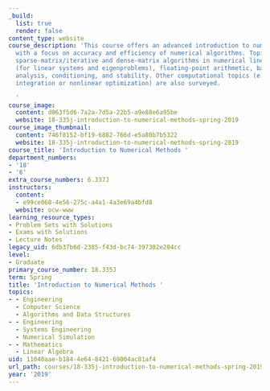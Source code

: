 ```yaml
---
_build:
  list: true
  render: false
content_type: website
course_description: 'This course offers an advanced introduction to numerical analysis,
  with a focus on accuracy and efficiency of numerical algorithms. Topics include
  sparse-matrix/iterative and dense-matrix algorithms in numerical linear algebra
  (for linear systems and eigenproblems), floating-point arithmetic, backwards error
  analysis, conditioning, and stability. Other computational topics (e.g., numerical
  integration or nonlinear optimization) are also surveyed.

  '
course_image:
  content: d063f5d6-7a2a-7d5a-22b5-a9e88e6a95be
  website: 18-335j-introduction-to-numerical-methods-spring-2019
course_image_thumbnail:
  content: 746f8152-bf19-6882-766d-e5a80b7b5322
  website: 18-335j-introduction-to-numerical-methods-spring-2019
course_title: 'Introduction to Numerical Methods '
department_numbers:
- '18'
- '6'
extra_course_numbers: 6.337J
instructors:
  content:
  - e99ce068-4e56-275c-a4a1-4a3e69a4bfd8
  website: ocw-www
learning_resource_types:
- Problem Sets with Solutions
- Exams with Solutions
- Lecture Notes
legacy_uid: 6db37b6d-2385-f43d-bc74-397302e204cc
level:
- Graduate
primary_course_number: 18.335J
term: Spring
title: 'Introduction to Numerical Methods '
topics:
- - Engineering
  - Computer Science
  - Algorithms and Data Structures
- - Engineering
  - Systems Engineering
  - Numerical Simulation
- - Mathematics
  - Linear Algebra
uid: 11040aae-b184-4e64-8421-69004ac81af4
url_path: courses/18-335j-introduction-to-numerical-methods-spring-2019
year: '2019'
---
```

